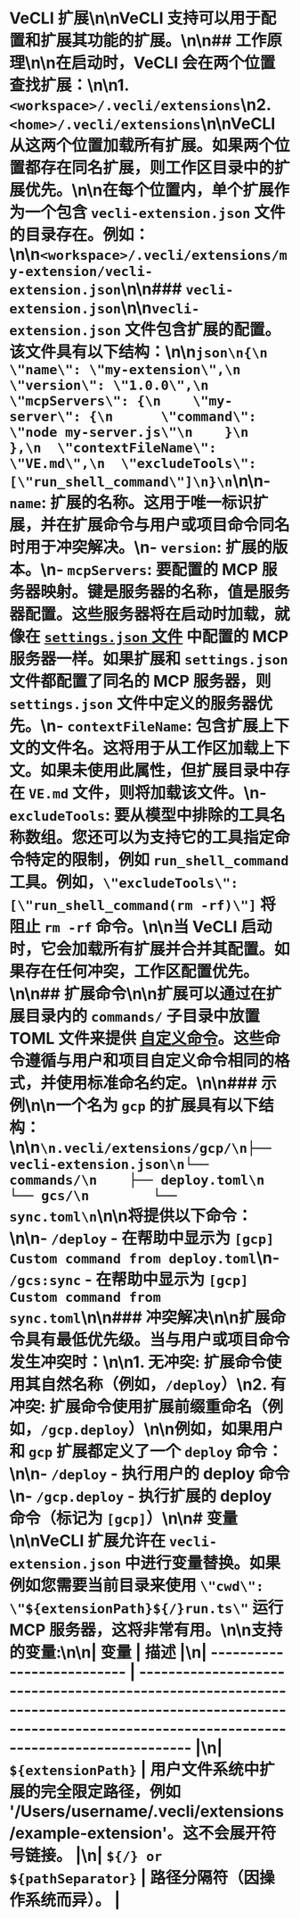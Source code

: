 # VeCLI 扩展\n\nVeCLI 支持可以用于配置和扩展其功能的扩展。\n\n## 工作原理\n\n在启动时，VeCLI 会在两个位置查找扩展：\n\n1.  `<workspace>/.vecli/extensions`\n2.  `<home>/.vecli/extensions`\n\nVeCLI 从这两个位置加载所有扩展。如果两个位置都存在同名扩展，则工作区目录中的扩展优先。\n\n在每个位置内，单个扩展作为一个包含 `vecli-extension.json` 文件的目录存在。例如：\n\n`<workspace>/.vecli/extensions/my-extension/vecli-extension.json`\n\n### `vecli-extension.json`\n\n`vecli-extension.json` 文件包含扩展的配置。该文件具有以下结构：\n\n```json\n{\n  \"name\": \"my-extension\",\n  \"version\": \"1.0.0\",\n  \"mcpServers\": {\n    \"my-server\": {\n      \"command\": \"node my-server.js\"\n    }\n  },\n  \"contextFileName\": \"VE.md\",\n  \"excludeTools\": [\"run_shell_command\"]\n}\n```\n\n- `name`: 扩展的名称。这用于唯一标识扩展，并在扩展命令与用户或项目命令同名时用于冲突解决。\n- `version`: 扩展的版本。\n- `mcpServers`: 要配置的 MCP 服务器映射。键是服务器的名称，值是服务器配置。这些服务器将在启动时加载，就像在 [`settings.json` 文件](./cli/configuration.md) 中配置的 MCP 服务器一样。如果扩展和 `settings.json` 文件都配置了同名的 MCP 服务器，则 `settings.json` 文件中定义的服务器优先。\n- `contextFileName`: 包含扩展上下文的文件名。这将用于从工作区加载上下文。如果未使用此属性，但扩展目录中存在 `VE.md` 文件，则将加载该文件。\n- `excludeTools`: 要从模型中排除的工具名称数组。您还可以为支持它的工具指定命令特定的限制，例如 `run_shell_command` 工具。例如，`\"excludeTools\": [\"run_shell_command(rm -rf)\"]` 将阻止 `rm -rf` 命令。\n\n当 VeCLI 启动时，它会加载所有扩展并合并其配置。如果存在任何冲突，工作区配置优先。\n\n## 扩展命令\n\n扩展可以通过在扩展目录内的 `commands/` 子目录中放置 TOML 文件来提供 [自定义命令](./cli/commands.md#custom-commands)。这些命令遵循与用户和项目自定义命令相同的格式，并使用标准命名约定。\n\n### 示例\n\n一个名为 `gcp` 的扩展具有以下结构：\n\n```\n.vecli/extensions/gcp/\n├── vecli-extension.json\n└── commands/\n    ├── deploy.toml\n    └── gcs/\n        └── sync.toml\n```\n\n将提供以下命令：\n\n- `/deploy` - 在帮助中显示为 `[gcp] Custom command from deploy.toml`\n- `/gcs:sync` - 在帮助中显示为 `[gcp] Custom command from sync.toml`\n\n### 冲突解决\n\n扩展命令具有最低优先级。当与用户或项目命令发生冲突时：\n\n1. **无冲突**: 扩展命令使用其自然名称（例如，`/deploy`）\n2. **有冲突**: 扩展命令使用扩展前缀重命名（例如，`/gcp.deploy`）\n\n例如，如果用户和 `gcp` 扩展都定义了一个 `deploy` 命令：\n\n- `/deploy` - 执行用户的 deploy 命令\n- `/gcp.deploy` - 执行扩展的 deploy 命令（标记为 `[gcp]`）\n\n# 变量\n\nVeCLI 扩展允许在 `vecli-extension.json` 中进行变量替换。如果例如您需要当前目录来使用 `\"cwd\": \"${extensionPath}${/}run.ts\"` 运行 MCP 服务器，这将非常有用。\n\n**支持的变量:**\n\n| 变量                   | 描述                                                                                                                                                     |\n| -------------------------- | --------------------------------------------------------------------------------------------------------------------------------------------------------------- |\n| `${extensionPath}`         | 用户文件系统中扩展的完全限定路径，例如 '/Users/username/.vecli/extensions/example-extension'。这不会展开符号链接。 |\n| `${/} or ${pathSeparator}` | 路径分隔符（因操作系统而异）。                                                                                                                            |
